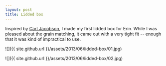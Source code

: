 ```yaml
---
layout: post
title: Lidded box
---
```

Inspired by [Carl Jacobson](https://www.youtube.com/watch?v=0SXVMs3lLos), I made
my first lidded box for Erin. While I was pleased about the grain matching, it
came out with a very tight fit -- enough that it was kind of impractical to use.

![]({{ site.github.url }}/assets/2013/06/lidded-box/01.jpg)

![]({{ site.github.url }}/assets/2013/06/lidded-box/02.jpg)
